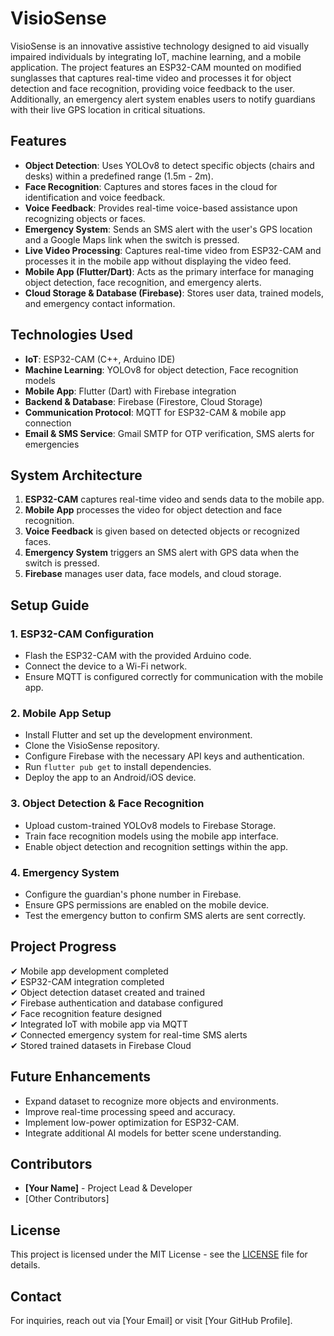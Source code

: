 # VisioSense

VisioSense is an innovative assistive technology designed to aid visually impaired individuals by integrating IoT, machine learning, and a mobile application. The project features an ESP32-CAM mounted on modified sunglasses that captures real-time video and processes it for object detection and face recognition, providing voice feedback to the user. Additionally, an emergency alert system enables users to notify guardians with their live GPS location in critical situations.

## Features
- **Object Detection**: Uses YOLOv8 to detect specific objects (chairs and desks) within a predefined range (1.5m - 2m).
- **Face Recognition**: Captures and stores faces in the cloud for identification and voice feedback.
- **Voice Feedback**: Provides real-time voice-based assistance upon recognizing objects or faces.
- **Emergency System**: Sends an SMS alert with the user's GPS location and a Google Maps link when the switch is pressed.
- **Live Video Processing**: Captures real-time video from ESP32-CAM and processes it in the mobile app without displaying the video feed.
- **Mobile App (Flutter/Dart)**: Acts as the primary interface for managing object detection, face recognition, and emergency alerts.
- **Cloud Storage & Database (Firebase)**: Stores user data, trained models, and emergency contact information.

## Technologies Used
- **IoT**: ESP32-CAM (C++, Arduino IDE)
- **Machine Learning**: YOLOv8 for object detection, Face recognition models
- **Mobile App**: Flutter (Dart) with Firebase integration
- **Backend & Database**: Firebase (Firestore, Cloud Storage)
- **Communication Protocol**: MQTT for ESP32-CAM & mobile app connection
- **Email & SMS Service**: Gmail SMTP for OTP verification, SMS alerts for emergencies

## System Architecture
1. **ESP32-CAM** captures real-time video and sends data to the mobile app.
2. **Mobile App** processes the video for object detection and face recognition.
3. **Voice Feedback** is given based on detected objects or recognized faces.
4. **Emergency System** triggers an SMS alert with GPS data when the switch is pressed.
5. **Firebase** manages user data, face models, and cloud storage.

## Setup Guide
### 1. ESP32-CAM Configuration
- Flash the ESP32-CAM with the provided Arduino code.
- Connect the device to a Wi-Fi network.
- Ensure MQTT is configured correctly for communication with the mobile app.

### 2. Mobile App Setup
- Install Flutter and set up the development environment.
- Clone the VisioSense repository.
- Configure Firebase with the necessary API keys and authentication.
- Run `flutter pub get` to install dependencies.
- Deploy the app to an Android/iOS device.

### 3. Object Detection & Face Recognition
- Upload custom-trained YOLOv8 models to Firebase Storage.
- Train face recognition models using the mobile app interface.
- Enable object detection and recognition settings within the app.

### 4. Emergency System
- Configure the guardian's phone number in Firebase.
- Ensure GPS permissions are enabled on the mobile device.
- Test the emergency button to confirm SMS alerts are sent correctly.

## Project Progress
✔ Mobile app development completed  
✔ ESP32-CAM integration completed  
✔ Object detection dataset created and trained  
✔ Firebase authentication and database configured  
✔ Face recognition feature designed  
✔ Integrated IoT with mobile app via MQTT  
✔ Connected emergency system for real-time SMS alerts  
✔ Stored trained datasets in Firebase Cloud  

## Future Enhancements
- Expand dataset to recognize more objects and environments.
- Improve real-time processing speed and accuracy.
- Implement low-power optimization for ESP32-CAM.
- Integrate additional AI models for better scene understanding.

## Contributors
- **[Your Name]** - Project Lead & Developer
- [Other Contributors]

## License
This project is licensed under the MIT License - see the [LICENSE](LICENSE) file for details.

## Contact
For inquiries, reach out via [Your Email] or visit [Your GitHub Profile].
